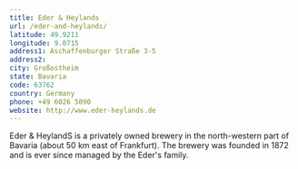 ```yaml
---
title: Eder & Heylands
url: /eder-and-heylands/
latitude: 49.9211
longitude: 9.0715
address1: Aschaffenburger Straße 3-5
address2: 
city: Großostheim
state: Bavaria
code: 63762
country: Germany
phone: +49 6026 5090
website: http://www.eder-heylands.de
---
```

Eder & HeylandS is a privately owned brewery in the north-western part of Bavaria (about 50 km east of Frankfurt). The brewery was founded in 1872 and is ever since managed by the Eder's family.
